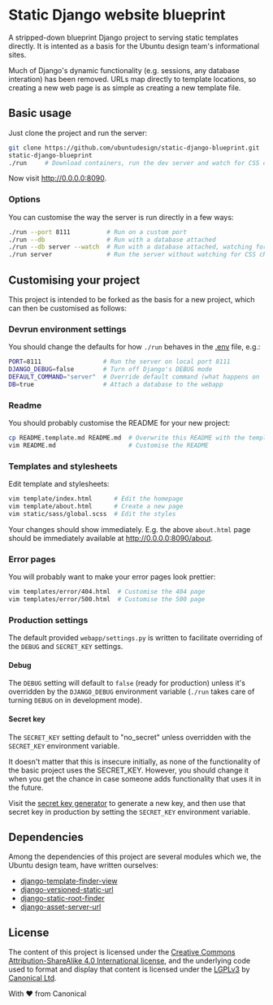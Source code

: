 Static Django website blueprint
===

A stripped-down blueprint Django project to serving static templates directly.
It is intented as a basis for the Ubuntu design team's informational sites.

Much of Django's dynamic functionality (e.g. sessions, any database interation)
has been removed. URLs map directly to template locations, so creating a new
web page is as simple as creating a new template file.

Basic usage
---

Just clone the project and run the server:

``` bash
git clone https://github.com/ubuntudesign/static-django-blueprint.git
static-django-blueprint
./run     # Download containers, run the dev server and watch for CSS changes
```

Now visit <http://0.0.0.0:8090>.

### Options

You can customise the way the server is run directly in a few ways:

``` bash
./run --port 8111          # Run on a custom port
./run --db                 # Run with a database attached
./run --db server --watch  # Run with a database attached, watching for CSS changes (same as above)
./run server               # Run the server without watching for CSS changes
```

Customising your project
---

This project is intended to be forked as the basis for a new project, which
can then be customised as follows:

### Devrun environment settings

You should change the defaults for how `./run` behaves
in the [.env](.env) file, e.g.:

``` bash
PORT=8111                 # Run the server on local port 8111
DJANGO_DEBUG=false        # Turn off Django's DEBUG mode
DEFAULT_COMMAND="server"  # Override default command (what happens on `./run`)
DB=true                   # Attach a database to the webapp
```

### Readme

You should probably customise the README for your new project:

``` bash
cp README.template.md README.md  # Overwrite this README with the template
vim README.md                    # Customise the README
```

### Templates and stylesheets

Edit template and stylesheets:

``` bash
vim template/index.html      # Edit the homepage
vim template/about.html      # Create a new page
vim static/sass/global.scss  # Edit the styles
```

Your changes should show immediately. E.g. the above `about.html` page should be
immediately available at <http://0.0.0.0:8090/about>.

### Error pages

You will probably want to make your error pages look prettier:

``` bash
vim templates/error/404.html  # Customise the 404 page
vim templates/error/500.html  # Customise the 500 page
```

### Production settings

The default provided `webapp/settings.py` is written to facilitate overriding
of the `DEBUG` and `SECRET_KEY` settings.

#### Debug

The `DEBUG` setting will default to `false` (ready for production) unless
it's overridden by the `DJANGO_DEBUG` environment variable (`./run` takes care
  of turning `DEBUG` on in development mode).

#### Secret key

The `SECRET_KEY` setting default to "no_secret" unless overridden with the
`SECRET_KEY` environment variable.

It doesn't matter that this is insecure initially, as none of the functionality
of the basic project uses the SECRET_KEY. However, you should change it when
you get the chance in case someone adds functionality that uses it in the
future.

Visit the
[secret key generator](http://www.miniwebtool.com/django-secret-key-generator/)
to generate a new key, and then use that secret key in production by setting
the `SECRET_KEY` environment variable.

Dependencies
---

Among the dependencies of this project are several modules which we,
the Ubuntu design team, have written ourselves:

- [django-template-finder-view](https://github.com/ubuntudesign/django-template-finder-view)
- [django-versioned-static-url](https://github.com/ubuntudesign/django-versioned-static-url)
- [django-static-root-finder](https://github.com/ubuntudesign/django-static-root-finder)
- [django-asset-server-url](https://github.com/ubuntudesign/django-asset-server-url)

License
---

The content of this project is licensed under the [Creative Commons Attribution-ShareAlike 4.0 International license](https://creativecommons.org/licenses/by-sa/4.0/), and the underlying code used to format and display that content is licensed under the [LGPLv3](http://opensource.org/licenses/lgpl-3.0.html) by [Canonical Ltd](http://www.canonical.com/).


With ♥ from Canonical
